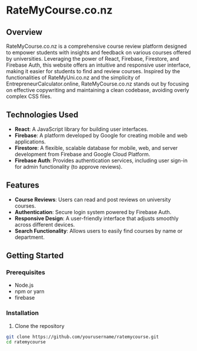 # RateMyCourse.co.nz

## Overview
RateMyCourse.co.nz is a comprehensive course review platform designed to empower students with 
insights and feedback on various courses offered by universities. Leveraging the power of React, 
Firebase, Firestore, and Firebase Auth, this website offers an intuitive and responsive user 
interface, making it easier for students to find and review courses. Inspired by the functionalities 
of RateMyUni.co.nz and the simplicity of EntrepreneurCalculator.online, RateMyCourse.co.nz stands out 
by focusing on effective copywriting and maintaining a clean codebase, avoiding overly complex CSS 
files.

## Technologies Used
- **React**: A JavaScript library for building user interfaces.
- **Firebase**: A platform developed by Google for creating mobile and web applications.
- **Firestore**: A flexible, scalable database for mobile, web, and server development from Firebase 
and Google Cloud Platform.
- **Firebase Auth**: Provides authentication services, including user sign-in for admin functionality 
(to approve reviews).

## Features
- **Course Reviews**: Users can read and post reviews on university courses.
- **Authentication**: Secure login system powered by Firebase Auth.
- **Responsive Design**: A user-friendly interface that adjusts smoothly across different devices.
- **Search Functionality**: Allows users to easily find courses by name or department.

## Getting Started

### Prerequisites
- Node.js
- npm or yarn
- firebase

### Installation

1. Clone the repository
```bash
git clone https://github.com/yourusername/ratemycourse.git
cd ratemycourse

